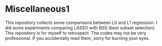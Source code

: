 # Miscellaneous1
This repository collects some comparisons between L0 and L1 regression.
I did some experiments comparing LASSO with BSS (best subset selection). This repository is for myself to retrospect. The codes may not be very professional. If you accidentally read them, sorry for burning your eyes.
